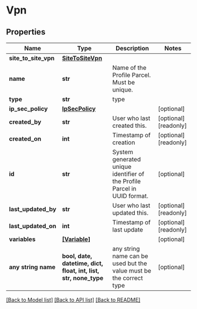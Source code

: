 # Vpn


## Properties
Name | Type | Description | Notes
------------ | ------------- | ------------- | -------------
**site_to_site_vpn** | [**SiteToSiteVpn**](SiteToSiteVpn.md) |  | 
**name** | **str** | Name of the Profile Parcel. Must be unique. | 
**type** | **str** | type | 
**ip_sec_policy** | [**IpSecPolicy**](IpSecPolicy.md) |  | [optional] 
**created_by** | **str** | User who last created this. | [optional] [readonly] 
**created_on** | **int** | Timestamp of creation | [optional] [readonly] 
**id** | **str** | System generated unique identifier of the Profile Parcel in UUID format. | [optional] 
**last_updated_by** | **str** | User who last updated this. | [optional] [readonly] 
**last_updated_on** | **int** | Timestamp of last update | [optional] [readonly] 
**variables** | [**[Variable]**](Variable.md) |  | [optional] 
**any string name** | **bool, date, datetime, dict, float, int, list, str, none_type** | any string name can be used but the value must be the correct type | [optional]

[[Back to Model list]](../README.md#documentation-for-models) [[Back to API list]](../README.md#documentation-for-api-endpoints) [[Back to README]](../README.md)


